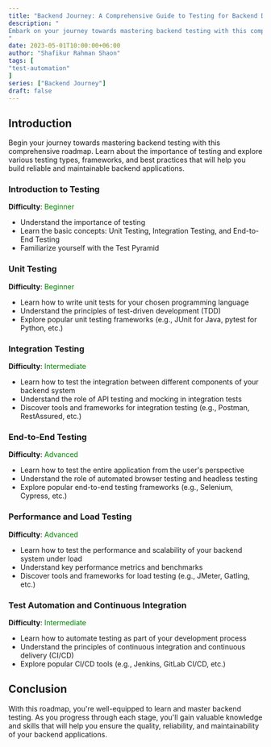 ```yaml
---
title: "Backend Journey: A Comprehensive Guide to Testing for Backend Developers"
description: "
Embark on your journey towards mastering backend testing with this comprehensive roadmap. Learn about the importance of testing, various testing types, frameworks, and best practices that will help you build reliable and maintainable backend applications.
"
date: 2023-05-01T10:00:00+06:00
author: "Shafikur Rahman Shaon"
tags: [
"test-automation"
]
series: ["Backend Journey"]
draft: false
---
```

## Introduction
Begin your journey towards mastering backend testing with this comprehensive roadmap. Learn about the importance of testing and explore various testing types, frameworks, and best practices that will help you build reliable and maintainable backend applications.


### Introduction to Testing
**Difficulty**:  <span style="color:green">Beginner</span>

- Understand the importance of testing
- Learn the basic concepts: Unit Testing, Integration Testing, and End-to-End Testing
- Familiarize yourself with the Test Pyramid

### Unit Testing
**Difficulty**:  <span style="color:green">Beginner</span>

- Learn how to write unit tests for your chosen programming language
- Understand the principles of test-driven development (TDD)
- Explore popular unit testing frameworks (e.g., JUnit for Java, pytest for Python, etc.)

### Integration Testing
**Difficulty**:  <span style="color:green">Intermediate</span>

- Learn how to test the integration between different components of your backend system
- Understand the role of API testing and mocking in integration tests
- Discover tools and frameworks for integration testing (e.g., Postman, RestAssured, etc.)

### End-to-End Testing
**Difficulty**:  <span style="color:green">Advanced</span>

- Learn how to test the entire application from the user's perspective
- Understand the role of automated browser testing and headless testing
- Explore popular end-to-end testing frameworks (e.g., Selenium, Cypress, etc.)

### Performance and Load Testing
**Difficulty**:  <span style="color:green">Advanced</span>

- Learn how to test the performance and scalability of your backend system under load
- Understand key performance metrics and benchmarks
- Discover tools and frameworks for load testing (e.g., JMeter, Gatling, etc.)

### Test Automation and Continuous Integration
**Difficulty**:  <span style="color:green">Intermediate</span>

- Learn how to automate testing as part of your development process
- Understand the principles of continuous integration and continuous delivery (CI/CD)
- Explore popular CI/CD tools (e.g., Jenkins, GitLab CI/CD, etc.)


## Conclusion
With this roadmap, you're well-equipped to learn and master backend testing. As you progress through each stage, you'll gain valuable knowledge and skills that will help you ensure the quality, reliability, and maintainability of your backend applications.


